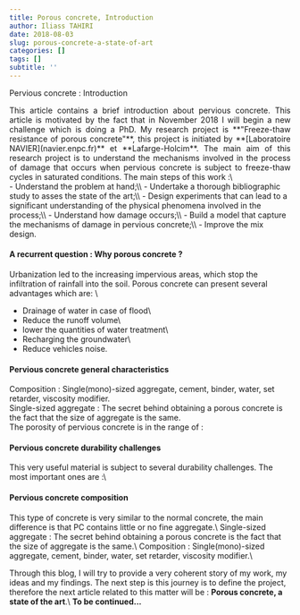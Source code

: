 ```yaml
---
title: Porous concrete, Introduction
author: Iliass TAHIRI
date: 2018-08-03
slug: porous-concrete-a-state-of-art
categories: []
tags: []
subtitle: ''
---
```


Pervious concrete : Introduction

<!--more-->
<div style="text-align: justify">  
This article contains a brief introduction about pervious concrete. This article is motivated by the fact that in November 2018 I will begin a new challenge which is doing a PhD. My research project is **"Freeze-thaw resistance of porous concrete"**, this project is initiated by **[Laboratoire NAVIER](navier.enpc.fr)** et **Lafarge-Holcim**. The main aim of this research project is to understand the mechanisms involved in the process of damage that occurs when pervious concrete is subject to freeze-thaw cycles in saturated conditions. The main steps of this work :\
</div>
- Understand the problem at hand;\\
- Undertake a thorough bibliographic study to asses the state of the art;\\
- Design experiments that can lead to a significant understanding of the physical phenomena involved in the process;\\
- Understand how damage occurs;\\
- Build a model that capture the mechanisms of damage in pervious concrete;\\
- Improve the mix design.

#### A recurrent question : Why porous concrete ?
<!-- Not as many people think, the permeable concrete is an old civil engineering material. In fact, research on this matter seriously tens of years ago. -->

Urbanization led to the increasing impervious areas, which stop the infiltration of rainfall into the soil. Porous concrete can present several advantages which are: \

- Drainage of water in case of flood\\
- Reduce the runoff volume\\
- lower the quantities of water treatment\\
- Recharging the groundwater\\
- Reduce vehicles noise.


#### Pervious concrete general characteristics
Composition : Single(mono)-sized aggregate, cement, binder, water, set retarder, viscosity modifier.\
Single-sized aggregate : The secret behind obtaining a porous concrete is the fact that the size of aggregate is the same.\
The porosity of pervious concrete is in the range of :
#### Pervious concrete durability challenges

This very useful material is subject to several durability challenges. The most important ones are :\\

#### Pervious concrete composition

This type of concrete is very similar to the normal concrete, the main difference is that PC contains little or no fine aggregate.\\
Single-sized aggregate : The secret behind obtaining a porous concrete is the fact that the size of aggregate is the same.\\
Composition : Single(mono)-sized aggregate, cement, binder, water, set retarder, viscosity modifier.\\


Through this blog, I will try to provide a very coherent story of my work, my ideas and my findings. The next step is this journey is to define the project, therefore the next article related to this matter will be : **Porous concrete, a state of the art**.\\
**To be continued...**
